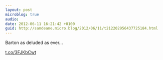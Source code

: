 ```yaml
---
layout: post
microblog: true
audio: 
date: 2012-06-11 16:21:42 +0100
guid: http://samdeane.micro.blog/2012/06/11/t212202956437725184.html
---
```

Barton as deluded as ever...

[t.co/3FJKbCwt](http://t.co/3FJKbCwt)
